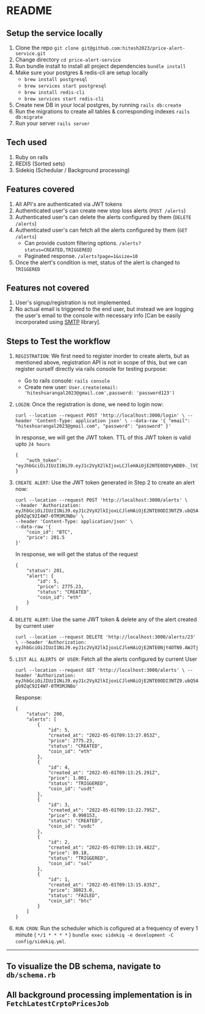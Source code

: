 # README
## Setup the service locally
1. Clone the repo `git clone git@github.com:hitesh2023/price-alert-service.git`
2. Change directory `cd price-alert-service`
3. Run bundle install to install all project dependencies `bundle install`
4. Make sure your postgres & redis-cli are setup locally
    * `brew install postgresql`
    * `brew services start postgresql`
    * `brew install redis-cli`
    * `brew services start redis-cli`
5. Create new DB in your local postgres, by running
    `rails db:create`
6. Run the migrations to create all tables & corresponding indexes
    `rails db:migrate`
7. Run your server `rails server`

## Tech used
1. Ruby on rails
2. REDIS (Sorted sets)
3. Sidekiq (Schedular / Background processing)


## Features covered
1. All API's are authenticated via JWT tokens
2. Authenticated user's can create new stop loss alerts (`POST /alerts`)
3. Authenticated user's can delete the alerts configured by them (`DELETE /alerts`)
4. Authenticated user's can fetch all the alerts configured by them (`GET /alerts`)
    * Can provide custom filtering options. `/alerts?status=CREATED,TRIGGERED`)
    * Paginated response. `/alerts?page=1&size=10`
5. Once the alert's condition is met, status of the alert is changed to `TRIGGERED`


## Features not covered
1. User's signup/registration is not implemented.
2. No actual email is triggered to the end user, but instead we are logging the user's email to the console with necessary info [Can be easily incorporated using [SMTP](https://ruby-doc.org/stdlib-2.5.3/libdoc/net/smtp/rdoc/Net/SMTP.html) library].


## Steps to Test the workflow
1. `REGISTRATION`: We first need to register inorder to create alerts, but as mentioned above, registration API is not in scope of this, but we can register ourself directly via rails console for testing purpose:
    * Go to rails console: `rails console`
    * Create new user: `User.create(email: 'hiteshsarangal2023@gmail.com',password: 'password123')`

2. `LOGIN`: Once the registration is done, we need to login now:
    ```
    curl --location --request POST 'http://localhost:3000/login' \ --header 'Content-Type: application json' \ --data-raw '{ "email": "hiteshsarangal2023@gmail.com", "password": "password" }'
    ```
    In response, we will get the JWT token.
    TTL of this JWT token is valid upto `24 hours`
    ```
    {
        "auth_token": "eyJhbGciOiJIUzI1NiJ9.eyJ1c2VyX2lkIjoxLCJleHAiOjE2NTE0ODYyNDB9._lVCGbm1BBnko9Vbp8nc8XVoOjjF2q5c6lhyBwRfXzU"
    }
    ```

3. `CREATE ALERT`: Use the JWT token generated in Step 2 to create an alert now:
    ```
    curl --location --request POST 'http://localhost:3000/alerts' \
    --header 'Authorization: eyJhbGciOiJIUzI1NiJ9.eyJ1c2VyX2lkIjoxLCJleHAiOjE2NTE0ODI3NTZ9.ubQ5A2WB1uQygvMlqMhN-pb9ZqC92I4W7-0TM3MJNBo' \
    --header 'Content-Type: application/json' \
    --data-raw '{
        "coin_id": "BTC",
        "price": 201.5
    }'
    ```
    In response, we will get the status of the request
    ```
    {
        "status": 201,
        "alert": {
            "id": 5,
            "price": 2775.23,
            "status": "CREATED",
            "coin_id": "eth"
        }
    }

    ```

4. `DELETE ALERT`: Use the same JWT token & delete any of the alert created by current user
    ```
    curl --location --request DELETE 'http://localhost:3000/alerts/23' \ --header 'Authorization: eyJhbGciOiJIUzI1NiJ9.eyJ1c2VyX2lkIjoxLCJleHAiOjE2NTE0NjY4OTN9.AWJTjB7EWRJ6VGdlTsjvQFlvSqjTjX7bj5rsfUG4kOg'
    ```

5. `LIST ALL ALERTS OF USER`: Fetch all the alerts configured by current User
    ```
    curl --location --request GET 'http://localhost:3000/alerts' \ --header 'Authorization: eyJhbGciOiJIUzI1NiJ9.eyJ1c2VyX2lkIjoxLCJleHAiOjE2NTE0ODI3NTZ9.ubQ5A2WB1uQygvMlqMhN-pb9ZqC92I4W7-0TM3MJNBo'
    ```

    Response: 
    ```
    {
        "status": 200,
        "alerts": [
            {
                "id": 5,
                "created_at": "2022-05-01T09:13:27.053Z",
                "price": 2775.23,
                "status": "CREATED",
                "coin_id": "eth"
            },
            {
                "id": 4,
                "created_at": "2022-05-01T09:13:25.291Z",
                "price": 1.001,
                "status": "TRIGGERED",
                "coin_id": "usdt"
            },
            {
                "id": 3,
                "created_at": "2022-05-01T09:13:22.795Z",
                "price": 0.998153,
                "status": "CREATED",
                "coin_id": "usdc"
            },
            {
                "id": 2,
                "created_at": "2022-05-01T09:13:19.482Z",
                "price": 89.18,
                "status": "TRIGGERED",
                "coin_id": "sol"
            },
            {
                "id": 1,
                "created_at": "2022-05-01T09:13:15.835Z",
                "price": 38023.0,
                "status": "FAILED",
                "coin_id": "btc"
            }
        ]
    }
    ```

6. `RUN CRON`: Run the scheduler which is cofigured at a frequency of every 1 minute ( `*/1 * * * *` )
    `bundle exec sidekiq -e development -C config/sidekiq.yml`.


----

## To visualize the DB schema, navigate to `db/schema.rb`
## All background processing implementation is in `FetchLatestCrptoPricesJob`